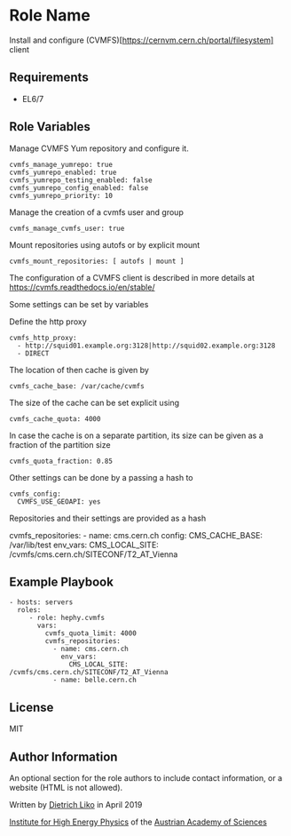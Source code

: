 Role Name
=========

Install and configure (CVMFS)[https://cernvm.cern.ch/portal/filesystem] client

Requirements
------------

* EL6/7

Role Variables
--------------

Manage CVMFS Yum repository and configure it.

    cvmfs_manage_yumrepo: true
    cvmfs_yumrepo_enabled: true
    cvmfs_yumrepo_testing_enabled: false
    cvmfs_yumrepo_config_enabled: false
    cvmfs_yumrepo_priority: 10

Manage the creation of a cvmfs user and group

    cvmfs_manage_cvmfs_user: true

Mount repositories using autofs or by explicit mount

    cvmfs_mount_repositories: [ autofs | mount ]

The configuration of a CVMFS client is described in more details at
 https://cvmfs.readthedocs.io/en/stable/

Some settings can be set by variables

Define the http proxy

    cvmfs_http_proxy:
      - http://squid01.example.org:3128|http://squid02.example.org:3128
      - DIRECT

The location of then cache is given by

    cvmfs_cache_base: /var/cache/cvmfs

The size of the cache can be set explicit using

    cvmfs_cache_quota: 4000

In case the cache is on a separate partition, its size can be given
as a fraction of the partition size

    cvmfs_quota_fraction: 0.85

Other settings can be done by a passing a hash to

    cvmfs_config:
      CVMFS_USE_GEOAPI: yes

Repositories and their settings are provided as a hash

   cvmfs_repositories:
     - name: cms.cern.ch
       config:
         CMS_CACHE_BASE: /var/lib/test
       env_vars:
         CMS_LOCAL_SITE: /cvmfs/cms.cern.ch/SITECONF/T2_AT_Vienna


Example Playbook
----------------


    - hosts: servers
      roles:
         - role: hephy.cvmfs
           vars:
             cvmfs_quota_limit: 4000
             cvmfs_repositories:
               - name: cms.cern.ch
                 env_vars:
                   CMS_LOCAL_SITE: /cvmfs/cms.cern.ch/SITECONF/T2_AT_Vienna
               - name: belle.cern.ch


License
-------

MIT

Author Information
------------------

An optional section for the role authors to include contact information, or a
website (HTML is not allowed).

Written by [Dietrich Liko](http://hephy.at/dliko) in April 2019

[Institute for High Energy Physics](http://www.hephy.at) of the
[Austrian Academy of Sciences](http://www.oeaw.ac.at)
